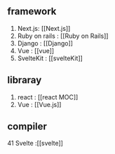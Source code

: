 
## framework
1. Next.js: [[Next.js]]
2. Ruby on rails : [[Ruby on Rails]]
3. Django : [[Django]]
4. Vue : [[vue]]
5. SvelteKit : [[svelteKit]]


## libraray
1. react :    [[react MOC]]            
2. Vue : [[Vue.js]]

## compiler
41 Svelte :[[svelte]]